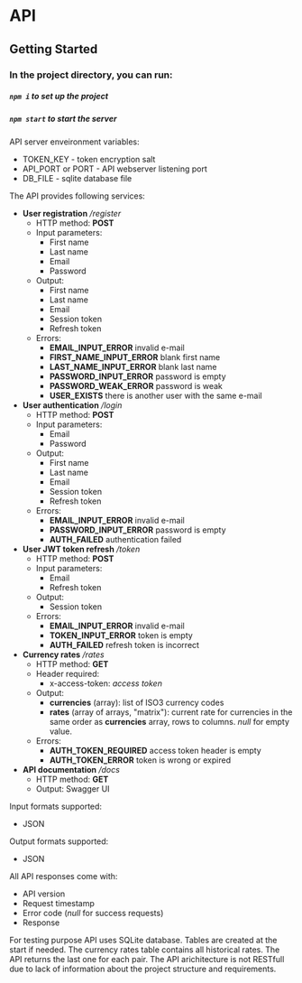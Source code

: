 # API
## Getting Started
### In the project directory, you can run:
##### `npm i` to set up the project
##### `npm start` to start the server

API server enveironment variables:
* TOKEN_KEY - token encryption salt
* API_PORT or PORT - API webserver listening port
* DB_FILE - sqlite database file

The API provides following services:
* **User registration** */register*
	* HTTP method: **POST**
	* Input parameters:
		* First name
		* Last name
		* Email
		* Password
	* Output:
		* First name
		* Last name
		* Email
		* Session token
		* Refresh token
	* Errors:
		* **EMAIL_INPUT_ERROR** invalid e-mail
		* **FIRST_NAME_INPUT_ERROR** blank first name
		* **LAST_NAME_INPUT_ERROR** blank last name
		* **PASSWORD_INPUT_ERROR** password is empty
		* **PASSWORD_WEAK_ERROR** password is weak
		* **USER_EXISTS** there is another user with the same e-mail
* **User authentication** */login*
	* HTTP method: **POST**
	* Input parameters:
		* Email
		* Password
	* Output:
		* First name
		* Last name
		* Email
		* Session token
		* Refresh token
	* Errors:
		* **EMAIL_INPUT_ERROR** invalid e-mail
		* **PASSWORD_INPUT_ERROR** password is empty
		* **AUTH_FAILED** authentication failed
* **User JWT token refresh** */token*
	* HTTP method: **POST**
	* Input parameters:
		* Email
		* Refresh token
	* Output:
		* Session token
	* Errors:
		* **EMAIL_INPUT_ERROR** invalid e-mail
		* **TOKEN_INPUT_ERROR** token is empty
		* **AUTH_FAILED** refresh token is incorrect
* **Currency rates** */rates*
	* HTTP method: **GET**
	* Header required:
		* x-access-token: *access token*
	* Output:
		* **currencies** (array): list of ISO3 currency codes
		* **rates** (array of arrays, "matrix"): current rate for currencies in the same order as **currencies** array, rows to columns. *null* for empty value.
	* Errors:
		* **AUTH_TOKEN_REQUIRED** access token header is empty
		* **AUTH_TOKEN_ERROR** token is wrong or expired
* **API documentation** */docs*
	* HTTP method: **GET**
	* Output: Swagger UI

Input formats supported:
* JSON

Output formats supported:
* JSON

All API responses come with:
* API version
* Request timestamp
* Error code (*null* for success requests)
* Response

For testing purpose API uses SQLite database. Tables are created at the start if needed.
The currency rates table contains all historical rates. The API returns the last one for each pair.
The API arichitecture is not RESTfull due to lack of information about the project structure and requirements.